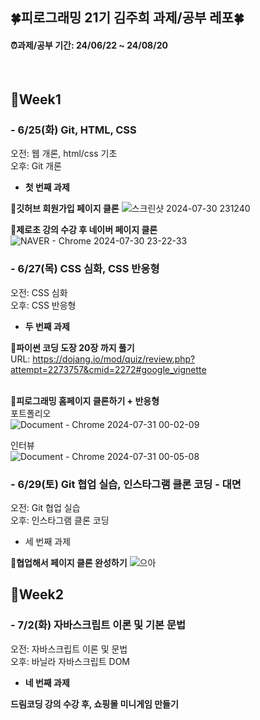 ## 🍀피로그래밍 21기 김주희 과제/공부 레포🍀
#### ⏰과제/공부 기간: 24/06/22 ~ 24/08/20 </br>
</br>

## 🎯Week1
### - 6/25(화) Git, HTML, CSS
  오전: 웹 개론, html/css 기초 </br>
  오후: Git 개론

  * **첫 번째 과제** </br>
  
  **🧷깃허브 회원가입 페이지 클론**
  ![스크린샷 2024-07-30 231240](https://github.com/user-attachments/assets/7771ff0a-edfc-4925-9488-533ee45fe9e6)
  </br>

  **🧷제로초 강의 수강 후 네이버 페이지 클론**
  ![NAVER - Chrome 2024-07-30 23-22-33](https://github.com/user-attachments/assets/59935b2b-0642-4823-94c1-6a0604eed024)
  </br>

### - 6/27(목) CSS 심화, CSS 반응형
  오전: CSS 심화 </br>
  오후: CSS 반응형

  * **두 번째 과제** </br>

  **🧷파이썬 코딩 도장 20장 까지 풀기** </br>
  URL: https://dojang.io/mod/quiz/review.php?attempt=2273757&cmid=2272#google_vignette </br>
  </br>

  **🧷피로그래밍 홈페이지 클론하기 + 반응형** </br>
  포트폴리오 </br>
  ![Document - Chrome 2024-07-31 00-02-09](https://github.com/user-attachments/assets/87540047-03a1-4233-9b8d-d5906ea13cb2)
  
  인터뷰 </br>
  ![Document - Chrome 2024-07-31 00-05-08](https://github.com/user-attachments/assets/90179400-88d8-40ab-9663-285fa8e55477)

### - 6/29(토) Git 협업 실습, 인스타그램 클론 코딩 - 대면
  오전: Git 협업 실습 </br>
  오후: 인스타그램 클론 코딩

  * 세 번째 과제 </br>
  
  **🧷협업해서 페이지 클론 완성하기**
  ![으아](https://github.com/user-attachments/assets/4995dff7-5e44-490e-9518-3d6bf0d95eab)

## 🎯Week2
### - 7/2(화) 자바스크립트 이론 및 기본 문법
  오전: 자바스크립트 이론 및 문법 </br>
  오후: 바닐라 자바스크립트 DOM

  * **네 번째 과제** </br>

  **드림코딩 강의 수강 후, 쇼핑몰 미니게임 만들기**
  
